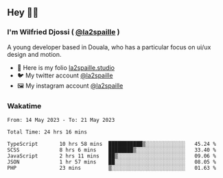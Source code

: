 ## Hey 👋🏾
### I'm Wilfried Djossi ( <a href="https://twitter.com/la2spaille/" target="_blank">@la2spaille</a> )
A young developer based in Douala, who has a particular focus on ui/ux design and motion.

- 🎨 Here is my folio [la2spaille.studio](https://la2spaille.studio/)
- 🐦 My twitter account [@la2spaille](https://twitter.com/la2spaille/)
- 🖼 My instagram account [@la2spaille](https://www.instagram.com/la2spaille/)

### Wakatime
<!--START_SECTION:waka-->

```text
From: 14 May 2023 - To: 21 May 2023

Total Time: 24 hrs 16 mins

TypeScript       10 hrs 58 mins  ███████████▒░░░░░░░░░░░░░   45.24 %
SCSS             8 hrs 6 mins    ████████▒░░░░░░░░░░░░░░░░   33.40 %
JavaScript       2 hrs 11 mins   ██▒░░░░░░░░░░░░░░░░░░░░░░   09.06 %
JSON             1 hr 57 mins    ██░░░░░░░░░░░░░░░░░░░░░░░   08.05 %
PHP              23 mins         ▒░░░░░░░░░░░░░░░░░░░░░░░░   01.63 %
```

<!--END_SECTION:waka-->
<!--
**la2spaille/la2spaille** is a ✨ _special_ ✨ repository because its `README.md` (this file) appears on your GitHub profile.

Here are some ideas to get you started:

- 🔭 I’m currently working on ...
- 🌱 I’m currently learning ...
- 👯 I’m looking to collaborate on ...
- 🤔 I’m looking for help with ...
- 💬 Ask me about ...
- 📫 How to reach me: ...
- 😄 Pronouns: ...
- ⚡ Fun fact: ...
-->
